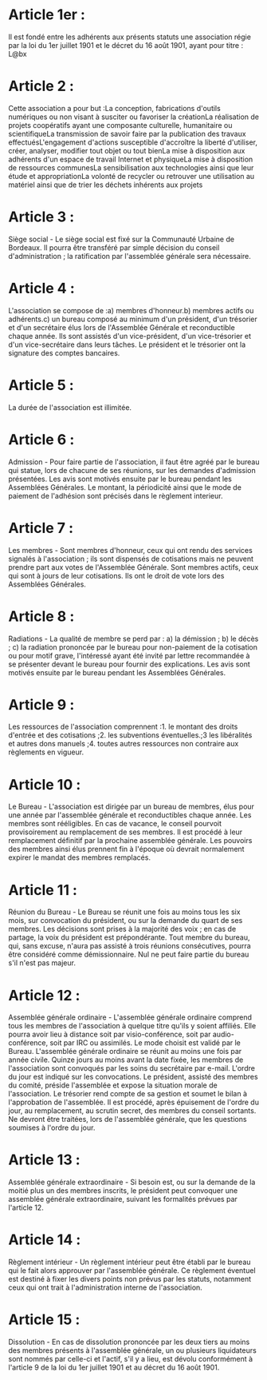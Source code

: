 # Article 1er :
Il est fondé entre les adhérents aux présents statuts une association régie par la loi du 1er juillet 1901 et le décret du 16 août 1901, ayant pour titre : L@bx

# Article 2 :
Cette association a pour but :La conception, fabrications d'outils numériques ou non visant à susciter ou favoriser la créationLa réalisation de projets coopératifs ayant une composante culturelle, humanitaire ou scientifiqueLa transmission de savoir faire par la publication des travaux effectuésL'engagement d'actions susceptible d'accroître la liberté d'utiliser, créer, analyser, modifier tout objet ou tout bienLa mise à disposition aux adhérents d'un espace de travail Internet et physiqueLa mise à disposition de ressources communesLa sensibilisation aux technologies ainsi que leur étude et appropriationLa volonté de recycler ou retrouver une utilisation au matériel ainsi que de trier les déchets inhérents aux projets

# Article 3 :
Siège social - Le siège social est fixé sur la Communauté Urbaine de Bordeaux. Il pourra être transféré par simple décision du conseil d'administration ; la ratification par l'assemblée générale sera nécessaire.

# Article 4 :
L'association se compose de :a) membres d'honneur.b) membres actifs ou adhérents.c) un bureau composé au minimum d'un président, d'un trésorier et d'un secrétaire élus lors de l'Assemblée Générale et reconductible chaque année. Ils sont assistés d'un vice-président, d'un vice-trésorier et d'un vice-secrétaire dans leurs tâches. Le président et le trésorier ont la signature des comptes bancaires.

# Article 5 :
La durée de l'association est illimitée.

# Article 6 :
Admission - Pour faire partie de l'association, il faut être agréé par le bureau qui statue, lors de chacune de ses réunions, sur les demandes d'admission présentées. Les avis sont motivés ensuite par le bureau pendant les Assemblées Générales.
Le montant, la périodicité ainsi que le mode de paiement de l'adhésion sont précisés dans le règlement interieur.

# Article 7 :
Les membres - Sont membres d'honneur, ceux qui ont rendu des services signalés à l'association ; ils sont dispensés de cotisations mais ne peuvent prendre part aux votes de l'Assemblée Générale. Sont membres actifs, ceux qui sont à jours de leur cotisations. Ils ont le droit de vote lors des Assemblées Générales.

# Article 8 :
Radiations - La qualité de membre se perd par : a) la démission ; b) le décès ; c) la radiation prononcée par le bureau pour non-paiement de la cotisation ou pour motif grave, l'intéressé ayant été invité par lettre recommandée à se présenter devant le bureau pour fournir des explications.  Les avis sont motivés ensuite par le bureau pendant les Assemblées Générales. 

# Article 9 :
Les ressources de l'association comprennent :1. le montant des droits d'entrée et des cotisations ;2. les subventions éventuelles.;3 les libéralités et autres dons manuels ;4. toutes autres ressources non contraire aux règlements en vigueur.

# Article 10 :
Le Bureau - L'association est dirigée par un bureau de membres, élus pour une  année par l'assemblée générale et reconductibles chaque année. Les membres sont rééligibles.  En cas de vacance, le conseil pourvoit provisoirement au remplacement de ses membres. Il est procédé à leur remplacement définitif par la prochaine assemblée générale. Les pouvoirs des membres ainsi élus prennent fin à l'époque où devrait normalement expirer le mandat des membres remplacés. 

# Article 11 :
Réunion du Bureau - Le Bureau se réunit une fois au moins tous les six mois, sur convocation du président, ou sur la demande du quart de ses membres. Les décisions sont prises à la majorité des voix ; en cas de partage, la voix du président est prépondérante. Tout membre du bureau, qui, sans excuse, n'aura pas assisté à trois réunions consécutives, pourra être considéré comme démissionnaire. Nul ne peut faire partie du bureau s'il n'est pas majeur.

# Article 12 :
Assemblée générale ordinaire - L'assemblée générale ordinaire comprend tous les membres de l'association à quelque titre qu'ils y soient affiliés. Elle pourra avoir lieu à distance soit par visio-conférence, soit par audio-conférence, soit par IRC ou assimilés. Le mode choisit est validé par le Bureau. L'assemblée générale ordinaire se réunit au moins une fois par année civile. Quinze jours au moins avant la date fixée, les membres de l'association sont convoqués par les soins du secrétaire par e-mail. L'ordre du jour est indiqué sur les convocations. Le président, assisté des membres du comité, préside l'assemblée et expose la situation morale de l'association. Le trésorier rend compte de sa gestion et soumet le bilan à l'approbation de l'assemblée. Il est procédé, après épuisement de l'ordre du jour, au remplacement, au scrutin secret, des membres du conseil sortants. Ne devront être traitées, lors de l'assemblée générale, que les questions soumises à l'ordre du jour.

# Article 13 :
Assemblée générale extraordinaire - Si besoin est, ou sur la demande de la moitié plus un des membres inscrits, le président peut convoquer une assemblée générale extraordinaire, suivant les formalités prévues par l'article 12.

# Article 14 :
Règlement intérieur - Un règlement intérieur peut être établi par le bureau qui le fait alors approuver par l'assemblée générale. Ce règlement éventuel est destiné à fixer les divers points non prévus par les statuts, notamment ceux qui ont trait à l'administration interne de l'association. 

# Article 15 :
Dissolution - En cas de dissolution prononcée par les deux tiers au moins des membres présents à l'assemblée générale, un ou plusieurs liquidateurs sont nommés par celle-ci et l'actif, s'il y a lieu, est dévolu conformément à l'article 9 de la loi du 1er juillet 1901 et au décret du 16 août 1901.

